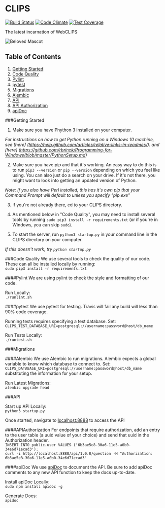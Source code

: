 # CLIPS
[![Build Status](https://magnum.travis-ci.com/BYU-ODH/CLIPS.svg?token=ckqz5jFpqLxNdR6qseWY)](https://magnum.travis-ci.com/BYU-ODH/CLIPS)
[![Code Climate](https://codeclimate.com/repos/55357094e30ba07d9e002cc0/badges/75b9acd8c4700c9462e2/gpa.svg)](https://codeclimate.com/repos/55357094e30ba07d9e002cc0/feed)
[![Test Coverage](https://codeclimate.com/repos/55357094e30ba07d9e002cc0/badges/75b9acd8c4700c9462e2/coverage.svg)](https://codeclimate.com/repos/55357094e30ba07d9e002cc0/coverage)

The latest incarnation of WebCLIPS

![Beloved Mascot](alex.jpg)

## Table of Contents
1. [Getting Started](#getting-started)
2. [Code Quality](#code-quality)
  2. [Pylint](#pylint)
  2. [pytest](#pytest)
3. [Migrations](#migrations)
  1. [Alembic](#alembic)
4. [API](#api)
  1. [API Authorization](#apiauthorization)
  2. [apiDoc](#apidoc)

###Getting Started
1. Make sure you have Phython 3 installed on your computer.

*For instructions on how to get Python running on a Windows 10 machine, see [here] (https://help.github.com/articles/relative-links-in-readmes/). and [here] (https://github.com/rbrinck/Programming-for-Windows/blob/master/PythonSetup.md)*

2. Make sure you have pip and that it's working. An easy way to do this is to run `pip3 --version` or `pip --version` depending on which you feel like using. You can also just do a search on your drive. If it's not there, you might want to look into getting an updated version of Python.

*Note: If you also have Perl installed, this has it's own pip that your Command Prompt will default to unless you specify "pip.exe"*

3. If you're not already there, cd to your CLIPS directory.

4. As mentioned below in "Code Quality", you may need to install several tools by running `sudo pip3 install -r requirements.txt` (or if you're in Windows, you can skip `sudo`).

5. To start the server, run
`python3 startup.py` in your command line in the CLIPS directory on your computer.

*If this doesn't work, try `python startup.py`*

###Code Quality
We use several tools to check the quality of our code.  These can all be installed locally by running:<br>
`sudo pip3 install -r requirements.txt`

####Pylint
We are using pylint to check the style and formatting of our code.

Run Locally:<br>
`./runlint.sh`

####pytest
We use pytest for testing.  Travis will fail any build will less than 90% code coverage.

Running tests requires specifying a test database. Set:<br>
`CLIPS_TEST_DATABASE_URI=postgresql://username:password@host/db_name`<br>

Run Tests Locally:<br>
`./runtest.sh`

###Migrations

####Alembic
We use Alembic to run migrations.  Alembic expects a global variable to know which database to connect to.
Set:<br>
`CLIPS_DATABASE_URI=postgresql://username:password@host/db_name`<br>
substituting the information for your setup.<br>

Run Latest Migrations:<br>
`alembic upgrade head`

###API

Start up API Locally:<br>
`python3 startup.py`

Once started, navigate to [localhost:8888](http://localhost:8888) to access the API

####APIAuthorization
For endpoints that require authorization, add an entry to the user table (a uuid value of your choice) and send that uuid in the Authorization header.<br>
`INSERT INTO public.user VALUES ('6b3ae5e8-30a6-11e5-a0b0-34e6d71ecad3');`<br>
`curl -i http://localhost:8888/api/1.0.0/question -H "Authorization: 6b3ae5e8-30a6-11e5-a0b0-34e6d71ecad3"`

####apiDoc
We use [apiDoc](http://apidocjs.com/) to document the API.  Be sure to add apiDoc comments to any new API function to keep the docs up-to-date.

Install apiDoc Locally:<br>
`sudo npm install apidoc -g`

Generate Docs:<br>
`apidoc`
